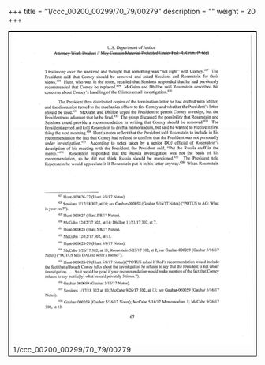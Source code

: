 +++
title = "1/ccc_00200_00299/70_79/00279"
description = ""
weight = 20
+++

<table style="border:2px solid black;max-width:800px;max-height:800px;" 
><tr><td>
<img class="center-fit-jpg"
src="/jpg_/jpg_mueller_report_searchable_279.jpg">
1/ccc_00200_00299/70_79/00279
</img></td></tr></table>
